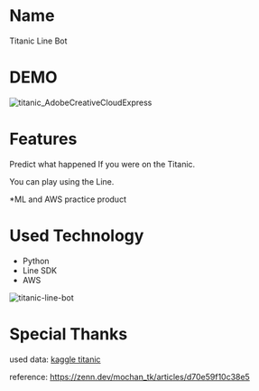 # Name

Titanic Line Bot

# DEMO
![titanic_AdobeCreativeCloudExpress](https://user-images.githubusercontent.com/72675978/151320995-fd40f490-45eb-4b6b-b3d3-339a11d21a18.gif)

 # Features

Predict what happened If you were on the Titanic.

You can play using the Line.

*ML and AWS practice product
# Used Technology
- Python
- Line SDK
- AWS

![titanic-line-bot](https://user-images.githubusercontent.com/72675978/151319134-ea701f88-a066-452a-93af-a432e5b9f6b7.png)

# Special Thanks

used data: [kaggle titanic](https://www.kaggle.com/c/titanic)

reference: https://zenn.dev/mochan_tk/articles/d70e59f10c38e5
